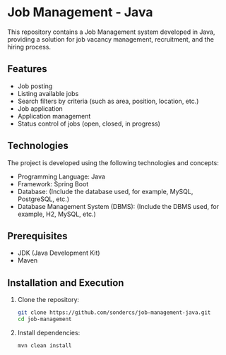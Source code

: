 # Job Management - Java

This repository contains a Job Management system developed in Java, providing a solution for job vacancy management, recruitment, and the hiring process.

## Features

- Job posting
- Listing available jobs
- Search filters by criteria (such as area, position, location, etc.)
- Job application
- Application management
- Status control of jobs (open, closed, in progress)

## Technologies

The project is developed using the following technologies and concepts:

- Programming Language: Java
- Framework: Spring Boot
- Database: (Include the database used, for example, MySQL, PostgreSQL, etc.)
- Database Management System (DBMS): (Include the DBMS used, for example, H2, MySQL, etc.)

## Prerequisites

- JDK (Java Development Kit)
- Maven

## Installation and Execution

1. Clone the repository:

   ```bash
   git clone https://github.com/sondercs/job-management-java.git
   cd job-management
   ```

2. Install dependencies:

   ```bash
   mvn clean install
   ```

   <!-- Additional steps for setting up and running the application can be added here as needed. -->
